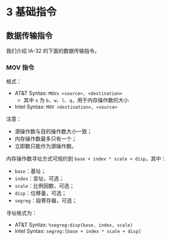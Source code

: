# 3 基础指令

## 数据传输指令
我们介绍 IA-32 的下面的数据传输指令。

### MOV 指令
格式：
* AT&T Syntax: `MOVx <source>, <destination>`
  * 其中 `x` 为 `b`、`w`、`l`、`q`，用于内存操作数的大小
* Intel Syntax: `MOV <destination>, <source>`

注意：
* 源操作数与目的操作数大小一致；
* 内存操作数最多只有一个；
* 立即数只能作为源操作数。

内存操作数寻址方式可规约到 `base + index * scale + disp`，其中：
* `base`：基址；
* `index`：变址，可选；
* `scale`：比例因数，可选；
* `disp`：位移量，可选；
* `segreg`：段寄存器，可选；

寻址格式为：
* AT&T Syntax: `%segreg:disp(base, index, scale)`
* Intel Syntax: `segreg:[base + index * scale + disp]`